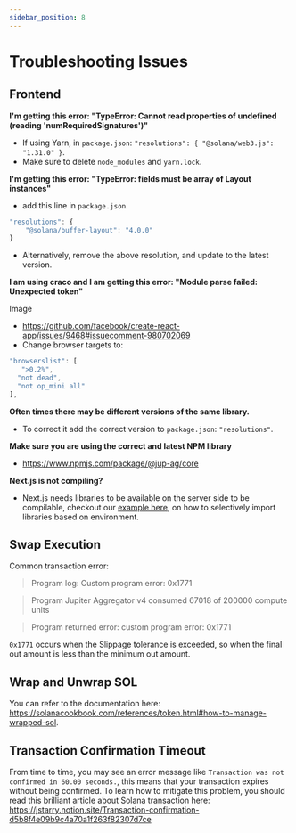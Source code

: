 ```yaml
---
sidebar_position: 8
---
```


# Troubleshooting Issues

## Frontend

**I'm getting this error: "TypeError: Cannot read properties of undefined (reading 'numRequiredSignatures')"**

- If using Yarn, in `package.json`: `"resolutions": { "@solana/web3.js": "1.31.0" }`.
- Make sure to delete `node_modules` and `yarn.lock`.

**I'm getting this error: "TypeError: fields must be array of Layout instances"**

- add this line in `package.json`.
```js
"resolutions": {
    "@solana/buffer-layout": "4.0.0"
}
```
- Alternatively, remove the above resolution, and update to the latest version. 

**I am using craco and I am getting this error: "Module parse failed: Unexpected token"**

Image

- https://github.com/facebook/create-react-app/issues/9468#issuecomment-980702069
- Change browser targets to: 

```js
"browserslist": [
   ">0.2%",
  "not dead",
  "not op_mini all"
],
```

**Often times there may be different versions of the same library.**

- To correct it add the correct version to `package.json`: `"resolutions"`.

**Make sure you are using the correct and latest NPM library**
- https://www.npmjs.com/package/@jup-ag/core

**Next.js is not compiling?**

- Next.js needs libraries to be available on the server side to be compilable, checkout our [example here](https://github.com/jup-ag/jupiter-nextjs-example), on how to selectively import libraries based on environment.

## Swap Execution

Common transaction error:

> Program log: Custom program error: 0x1771

> Program Jupiter Aggregator v4  consumed 67018 of 200000 compute units

> Program returned error: custom program error: 0x1771

`0x1771` occurs when the Slippage tolerance is exceeded, so when the final out amount is less than the minimum out amount.

## Wrap and Unwrap SOL

You can refer to the documentation here: https://solanacookbook.com/references/token.html#how-to-manage-wrapped-sol.

## Transaction Confirmation Timeout

From time to time, you may see an error message like `Transaction was not confirmed in 60.00 seconds.`, this means that your transaction expires without being confirmed. To learn how to mitigate this problem, you should read this brilliant article about Solana transaction here: 
https://jstarry.notion.site/Transaction-confirmation-d5b8f4e09b9c4a70a1f263f82307d7ce
